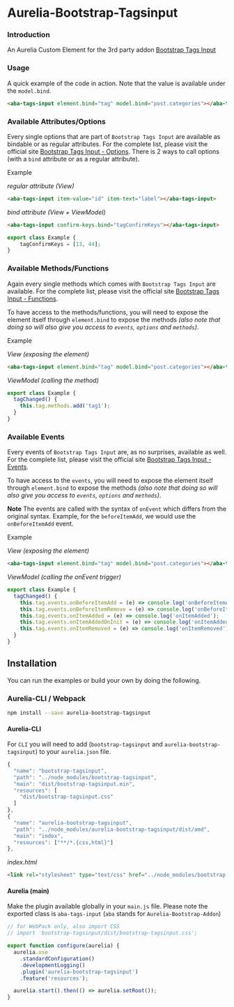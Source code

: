 # Aurelia-Bootstrap-Tagsinput

### Introduction
An Aurelia Custom Element for the 3rd party addon [Bootstrap Tags Input](https://bootstrap-tagsinput.github.io/bootstrap-tagsinput/examples/)

### Usage
A quick example of the code in action. Note that the value is available under the `model.bind`.
```html
<aba-tags-input element.bind="tag" model.bind="post.categories"></aba-tags-input>
```

### Available Attributes/Options
Every single options that are part of `Bootstrap Tags Input` are available as bindable or as regular attributes. For the complete list, please visit the official site [Bootstrap Tags Input - Options](http://bootstrap-tagsinput.github.io/bootstrap-tagsinput/examples/#options).
There is 2 ways to call options (with a `bind` attribute or as a regular attribute).

Example

_regular attribute (View)_
```html
<aba-tags-input item-value="id" item-text="label"></aba-tags-input>
```

_bind attribute (View + ViewModel)_
```html
<aba-tags-input confirm-keys.bind="tagConfirmKeys"></aba-tags-input>
```
```javascript
export class Example {
    tagConfirmKeys = [13, 44];
}
```

### Available Methods/Functions
Again every single methods which comes with `Bootstrap Tags Input` are available. For the complete list, please visit the official site [Bootstrap Tags Input - Functions](http://bootstrap-tagsinput.github.io/bootstrap-tagsinput/examples/#methods). 

To have access to the methods/functions, you will need to expose the element itself through `element.bind` to expose the methods _(also note that doing so will also give you access to `events`, `options` and `methods`)_. 

Example

_View (exposing the element)_
```html
<aba-tags-input element.bind="tag" model.bind="post.categories"></aba-tags-input>
```

_ViewModel (calling the method)_
```javascript
export class Example {
  tagChanged() {
    this.tag.methods.add('tag1');
  }
}
```

### Available Events
Every events of `Bootstrap Tags Input` are, as no surprises, available as well. For the complete list, please visit the official site [Bootstrap Tags Input - Events](http://bootstrap-tagsinput.github.io/bootstrap-tagsinput/examples/#events). 

To have access to the `events`, you will need to expose the element itself through `element.bind` to expose the methods _(also note that doing so will also give you access to `events`, `options` and `methods`)_. 

**Note**
The events are called with the syntax of `onEvent` which differs from the original syntax. Example, for the `beforeItemAdd`, we would use the `onBeforeItemAdd` event.

Example

_View (exposing the element)_
```html
<aba-tags-input element.bind="tag" model.bind="post.categories"></aba-tags-input>
```

_ViewModel (calling the onEvent trigger)_
```javascript
export class Example {
  tagChanged() {
    this.tag.events.onBeforeItemAdd = (e) => console.log('onBeforeItemAdd');
    this.tag.events.onBeforeItemRemove = (e) => console.log('onBeforeItemRemove');
    this.tag.events.onItemAdded = (e) => console.log('onItemAdded');
    this.tag.events.onItemAddedOnInit = (e) => console.log('onItemAddedOnInit');
    this.tag.events.onItemRemoved = (e) => console.log('onItemRemoved');
  }
}
```

## Installation
You can run the examples or build your own by doing the following.

### Aurelia-CLI / Webpack
```bash
npm install --save aurelia-bootstrap-tagsinput
```
#### Aurelia-CLI
For `CLI` you will need to add (`bootstrap-tagsinput` and `aurelia-bootstrap-tagsinput`) to your `aurelia.json` file.
```javascript
{
  "name": "bootstrap-tagsinput",
  "path": "../node_modules/bootstrap-tagsinput",
  "main": "dist/bootstrap-tagsinput.min",
  "resources": [
    "dist/bootstrap-tagsinput.css"
  ]
},
{
  "name": "aurelia-bootstrap-tagsinput",
  "path": "../node_modules/aurelia-bootstrap-tagsinput/dist/amd",
  "main": "index",
  "resources": ["**/*.{css,html}"]
},
```

_index.html_
```html
<link rel="stylesheet" type="text/css" href="../node_modules/bootstrap-tagsinput/dist/bootstrap-tagsinput.css">
```

#### Aurelia (main)
Make the plugin available globally in your `main.js` file. Please note the exported class is `aba-tags-input` (`aba` stands for `Aurelia-Bootstrap-Addon`)

```javascript
// for WebPack only, also import CSS 
// import 'bootstrap-tagsinput/dist/bootstrap-tagsinput.css';

export function configure(aurelia) {
  aurelia.use
    .standardConfiguration()
    .developmentLogging()
    .plugin('aurelia-bootstrap-tagsinput')
    .feature('resources');

  aurelia.start().then(() => aurelia.setRoot());
}
```
